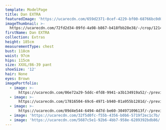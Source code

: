 ```yaml
---
template: ModelPage
title: Dan EXTRA
featuredImage: 'https://ucarecdn.com/659d2371-0cef-4229-bf00-68766bc0d09a/'
imageThumbnail: >-
  https://ucarecdn.com/72fd2d34-09fd-4a98-b867-b418fbb28e38/-/crop/1214x976/501,335/-/preview/-/rotate/90/
firstName: Dan EXTRA
collection: Extras
height: 185cm
measurementType: chest
bust: 118cm
waist: 97cm
hips: 115cm
size: XXXL/86-39 pant
shoeSize: '12'
hair: None
eyes: Brown
imagePortfolio:
  - image: >-
      https://ucarecdn.com/06e72a29-5ddc-4fd8-9941-a3b134919a52/-/preview/-/rotate/90/
  - image: >-
      https://ucarecdn.com/17816504-69c6-4971-b940-01a955b1281d/-/preview/-/rotate/90/
  - image: >-
      https://ucarecdn.com/09d4e544-6494-4d7d-be60-30497109613f/-/preview/-/rotate/90/
  - image: 'https://ucarecdn.com/32f5d0fc-f55b-4356-b0b6-5719f2ec1c7b/'
  - image: 'https://ucarecdn.com/5687c5e1-92b6-4bb7-958e-6289392bdb86/'
---
```


